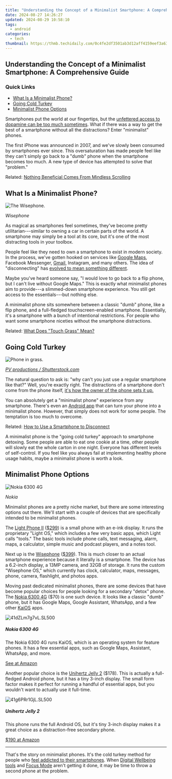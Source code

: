 ```yaml
---
title: "Understanding the Concept of a Minimalist Smartphone: A Comprehensive Guide"
date: 2024-08-27 14:26:27
updated: 2024-08-29 10:58:10
tags:
  - android
categories:
  - tech
thumbnail: https://thmb.techidaily.com/0c4fe2df3501ab3d12aff4159eef3a635fdab95893a75ab576300b01cddc62fb.jpg
---
```


## Understanding the Concept of a Minimalist Smartphone: A Comprehensive Guide

### Quick Links

* [What Is a Minimalist Phone?](https://youtube-video-recordings.techidaily.com/new-drive-more-viewers-to-your-videos-top-growth-hacks/)
* [Going Cold Turkey](https://ai-video-tools.techidaily.com/updated-in-2024-unleash-your-creativity-6-innovative-adobe-premiere-pro-techniques/)
* [Minimalist Phone Options](https://unlock-android.techidaily.com/delete-gmail-account-withwithout-password-on-tecno-pop-7-pro-by-drfone-android/)

 Smartphones put the world at our fingertips, but the [unfettered access to dopamine can be too much sometimes](https://youtube-zero.techidaily.com/024-approved-transforming-web-popularity-into-video-concepts-using-google-trends/). What if there was a way to get the best of a smartphone without all the distractions? Enter "minimalist" phones.

 The first iPhone was announced in 2007, and we've slowly been consumed by smartphones ever since. This oversaturation has made people feel like they can't simply go back to a "dumb" phone when the smartphone becomes too much. A new type of device has attempted to solve that "problem."

Related: [Nothing Beneficial Comes From Mindless Scrolling](https://youtube-zero.techidaily.com/024-approved-transforming-web-popularity-into-video-concepts-using-google-trends/) 

##  What Is a Minimalist Phone?

![The Wisephone.](https://static1.howtogeekimages.com/wordpress/wp-content/uploads/2022/11/wisephone.jpg) 

_Wisephone_

 As magical as smartphones feel sometimes, they've become pretty utilitarian---similar to owning a car in certain parts of the world. A smartphone may simply be a tool at its core, but it's one of the most distracting tools in your toolbox.

 People feel like they need to own a smartphone to exist in modern society. In the process, we've gotten hooked on services like [Google Maps](https://some-techniques.techidaily.com/new-ideal-iphone-and-android-gopro-apps-cutting-edge-edits/), Facebook Messenger, [Gmail](https://buynow-help.techidaily.com/nixplay-seeds-impressive-features-elevate-photo-display-standards/), Instagram, and many others. The idea of "disconnecting" has [evolved to mean something different](https://tech-haven.techidaily.com/google-strikes-back-with-bard-the-innovative-ai-built-to-compete-directly-with-microsofts-chatgpt/).

 Maybe you've heard someone say, "I would love to go back to a flip phone, but I can't live without Google Maps." This is exactly what minimalist phones aim to provide---a slimmed-down smartphone experience. You still get access to the essentials---but nothing else.

 A minimalist phone sits somewhere between a classic "dumb" phone, like a flip phone, and a full-fledged touchscreen-enabled smartphone. Essentially, it's a smartphone with a bunch of intentional restrictions. For people who want some smartphone niceties without the smartphone distractions.

Related: [What Does "Touch Grass" Mean?](https://tech-haven.techidaily.com/google-strikes-back-with-bard-the-innovative-ai-built-to-compete-directly-with-microsofts-chatgpt/) 

##  Going Cold Turkey

![Phone in grass.](https://static1.howtogeekimages.com/wordpress/wp-content/uploads/2022/07/phone-in-grass.jpg) 

_[PV productions / Shutterstock.com](https://www.shutterstock.com/image-photo/white-smartphone-green-grass-among-daisies-2161724841)_

 The natural question to ask is: "why can't you just use a regular smartphone like that?" Well, you're exactly right. The distractions of a smartphone don't come from the phone itself, [it's how the owner of the phone sets it up.](https://apple-account.techidaily.com/in-2024-protecting-your-privacy-how-to-remove-apple-id-from-apple-iphone-12-pro-max-by-drfone-ios/) 

 You can absolutely get a "minimalist phone" experience from any smartphone. There's even an [Android app](https://www.anrdoezrs.net/links/3607085/type/dlg/sid/UUhtgUeUpU203769/https://play.google.com/store/apps/details?id=com.qqlabs.minimalistlauncher) that can turn your phone into a minimalist phone. However, that simply does not work for some people. The temptation is too much to overcome.

Related: [How to Use a Smartphone to Disconnect](https://apple-account.techidaily.com/in-2024-protecting-your-privacy-how-to-remove-apple-id-from-apple-iphone-12-pro-max-by-drfone-ios/) 

 A minimalist phone is the "going cold turkey" approach to smartphone detoxing. Some people are able to eat one cookie at a time, other people will slowly eat the whole carton in one night. Everyone has different levels of self-control. If you feel like you always fail at implementing healthy phone usage habits, maybe a minimalist phone is worth a look.

##  Minimalist Phone Options

![Nokia 6300 4G](https://static1.howtogeekimages.com/wordpress/wp-content/uploads/2022/11/nokia-6300.jpg) 

_Nokia_

 Minimalist phones are a pretty niche market, but there are some interesting options out there. We'll start with a couple of devices that are specifically intended to be minimalist phones.

 The [Light Phone II](https://www.thelightphone.com/) ([$299](https://www.thelightphone.com/products)) is a small phone with an e-ink display. It runs the proprietary "Light OS," which includes a few very basic apps, which Light calls "tools." The basic tools include phone calls, text messaging, alarm, maps, a calculator, simple music and podcast players, and a notes tool.

 Next up is the [Wisephone](https://techless.com/blogs/company-news/meet-your-minimalist-phone-wisephone-is-ad-free-addiction-free-and-distraction-free) ([$399](https://techless.com/products/wisephone)). This is much closer to an actual smartphone experience because it literally is a smartphone. The device has a 6.2-inch display, a 13MP camera, and 32GB of storage. It runs the custom "Wisephone OS," which currently has clock, calculator, maps, messages, phone, camera, flashlight, and photos apps.

 Moving past dedicated minimalist phones, there are some devices that have become popular choices for people looking for a secondary "detox" phone. The [Nokia 6300 4G](https://www.amazon.com/Nokia-Unlocked-Hotspot-Social-Assistant/dp/B08SV7D8CD/ref=sr%5F1%5F7?tag=htg-v2-oie0614-20&ascsubtag=UUhtgUeUpU203769&asc%5Frefurl=https%3A%2F%2Fwww.howtogeek.com%2F845294%2Fwhat-the-heck-is-a-minimalist-phone%2F&asc%5Fcampaign=Short-Term) ($70) is one such device. It looks like a classic "dumb" phone, but it has Google Maps, Google Assistant, WhatsApp, and a few other [KaiOS](https://www.kaiostech.com/) apps.

![41dZLm7g7vL._SL500_](https://static1.howtogeekimages.com/wordpress/wp-content/uploads/2023/06/41dzlm7g7vl-_sl500_.jpg) 

#####  Nokia 6300 4G

The Nokia 6300 4G runs KaiOS, which is an operating system for feature phones. It has a few essential apps, such as Google Maps, Assistant, WhatsApp, and more.

[See at Amazon](https://www.amazon.com/Nokia-Unlocked-Hotspot-Social-Assistant/dp/B08SV7D8CD/ref=sr%5F1%5F7) 

 Another popular choice is the [Unihertz Jelly 2](https://www.amazon.com/Unihertz-Smallest-Android-Unlocked-Smartphone/dp/B08WWQWGDN/ref=sr%5F1%5F1?tag=htg-v2-oie0614-20&ascsubtag=UUhtgUeUpU203769&asc%5Frefurl=https%3A%2F%2Fwww.howtogeek.com%2F845294%2Fwhat-the-heck-is-a-minimalist-phone%2F&asc%5Fcampaign=Short-Term) ($178). This is actually a full-fledged Android phone, but it has a tiny 3-inch display. The small form factor makes it perfect for running a handful of essential apps, but you wouldn't want to actually use it full-time.

![41g6PRr1GjL._SL500_](https://static1.howtogeekimages.com/wordpress/wp-content/uploads/2023/06/41g6prr1gjl-_sl500_.jpg) 

#####  Unihertz Jelly 2

This phone runs the full Android OS, but it's tiny 3-inch display makes it a great choice as a distraction-free secondary phone.

[$190 at Amazon](https://www.amazon.com/Unihertz-Smallest-Android-Unlocked-Smartphone/dp/B08WWQWGDN/ref=sr%5F1%5F1) 

---

 That's the story on minimalist phones. It's the cold turkey method for people who [feel addicted to their smartphones](https://driver-download.techidaily.com/latest-version-of-brother-hl-2270dw-printer-software-compatible-with-windows/). When [Digital Wellbeing tools](https://win-forum.techidaily.com/digital-giants-showdown-navigating-through-facebook-twitter-instagram-and-youtube/) and [Focus Mode](https://youtube-clips.techidaily.com/2024-approved-designing-distinctive-denouements/) aren't getting it done, it may be time to throw a second phone at the problem.

<ins class="adsbygoogle"
     style="display:block"
     data-ad-format="autorelaxed"
     data-ad-client="ca-pub-7571918770474297"
     data-ad-slot="1223367746"></ins>



<ins class="adsbygoogle"
     style="display:block"
     data-ad-client="ca-pub-7571918770474297"
     data-ad-slot="8358498916"
     data-ad-format="auto"
     data-full-width-responsive="true"></ins>
